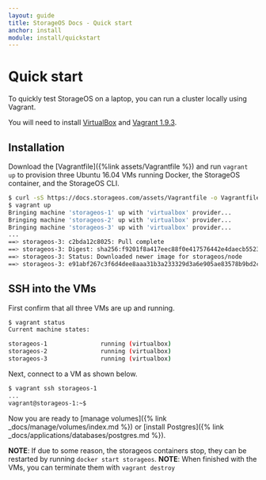 ```yaml
---
layout: guide
title: StorageOS Docs - Quick start
anchor: install
module: install/quickstart
---
```


# Quick start

To quickly test StorageOS on a laptop, you can run a cluster locally using
Vagrant.

You will need to install [VirtualBox](https://www.virtualbox.org/wiki/Downloads)
and [Vagrant 1.9.3](http://vagrantup.com/downloads.html).


## Installation

Download the [Vagrantfile]({%link assets/Vagrantfile %}) and
run `vagrant up` to provision three Ubuntu 16.04 VMs running Docker, the
StorageOS container, and the StorageOS CLI.

```bash
$ curl -sS https://docs.storageos.com/assets/Vagrantfile -o Vagrantfile
$ vagrant up
Bringing machine 'storageos-1' up with 'virtualbox' provider...
Bringing machine 'storageos-2' up with 'virtualbox' provider...
Bringing machine 'storageos-3' up with 'virtualbox' provider...
...
==> storageos-3: c2bda12c8025: Pull complete
==> storageos-3: Digest: sha256:f9201f8a417eec88f0e417576442e4daecb552310f3eeda2b0676145203b1ea8
==> storageos-3: Status: Downloaded newer image for storageos/node
==> storageos-3: e91abf267c3f6d4dee8aaa31b3a233329d3a6e905ae83578b9bd2c59c32f5661
```

## SSH into the VMs

First confirm that all three VMs are up and running.

```bash
$ vagrant status
Current machine states:

storageos-1               running (virtualbox)
storageos-2               running (virtualbox)
storageos-3               running (virtualbox)
```

Next, connect to a VM as shown below.
```bash
$ vagrant ssh storageos-1
...
vagrant@storageos-1:~$
```

Now you are ready to [manage volumes]({% link _docs/manage/volumes/index.md %})
or [install Postgres]({% link _docs/applications/databases/postgres.md %}).

__NOTE__: If due to some reason, the storageos containers stop, they can be
restarted by running `docker start storageos`.
__NOTE__: When finished with the VMs, you can terminate them with `vagrant destroy`
